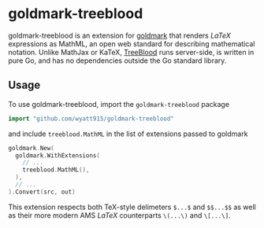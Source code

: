 # goldmark-treeblood
goldmark-treeblood is an extension for [goldmark](http://github.com/yuin/goldmark) that renders $LaTeX$ expressions as
MathML, an open web standard for describing mathematical notation. Unlike MathJax or KaTeX, [TreeBlood](https://github.com/Wyatt915/goldmark-treeblood)
runs server-side, is written in pure Go, and has no dependencies outside the Go standard library.

## Usage

To use goldmark-treeblood, import the `goldmark-treeblood` package
```go
import "github.com/wyatt915/goldmark-treeblood"
```
and include `treeblood.MathML` in the list of extensions passed to goldmark
```go
goldmark.New(
  goldmark.WithExtensions(
    // ...
    treeblood.MathML(),
  ),
  // ...
).Convert(src, out)
```

This extension respects both TeX-style delimeters `$...$` and `$$...$$` as well as their more modern AMS $LaTeX$
counterparts `\(...\)` and `\[...\]`.
